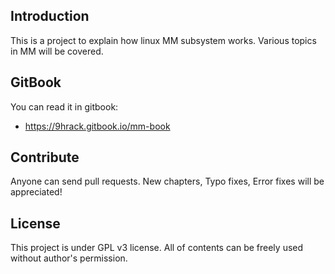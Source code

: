 ## Introduction

This is a project to explain how linux MM subsystem works. Various topics in MM will be covered.

## GitBook

You can read it in gitbook:
  - https://9hrack.gitbook.io/mm-book

## Contribute

Anyone can send pull requests. New chapters, Typo fixes, Error fixes will be appreciated!

## License
This project is under GPL v3 license. All of contents can be freely used without author's permission.

